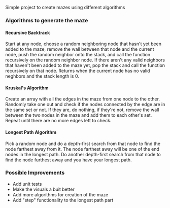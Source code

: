 Simple project to create mazes using different algorithms

### Algorithms to generate the maze

#### Recursive Backtrack

Start at any node, choose a random neighboring node that hasn't yet been added to the maze, remove the wall between that node and the current node, push the random neighbor onto the stack, and call the function recursively on the random neighbor node. If there aren't any valid neighbors that haven't been added to the maze yet, pop the stack and call the function recursively on that node. Returns when the current node has no valid neghbors and the stack length is 0.  

#### Kruskal's Algorithm

Create an array with all the edges in the maze from one node to the other.  Randomly take one out and check if the nodes connected by the edge are in the same set or not.  If they are, do nothing, if they're not, remove the wall between the two nodes in the maze and add them to each other's set. Repeat until there are no more edges left to check.

#### Longest Path Algorithm

Pick a random node and do a depth-first search from that node to find the node farthest away from it. The node farthest away will be one of the end nodes in the longest path. Do another depth-first search from that node to find the node furthest away and you have your longest path.

### Possible Improvements

* Add unit tests
* Make the visuals a buit better
* Add more algorithms for creation of the maze
* Add "step" functionality to the longest path part
